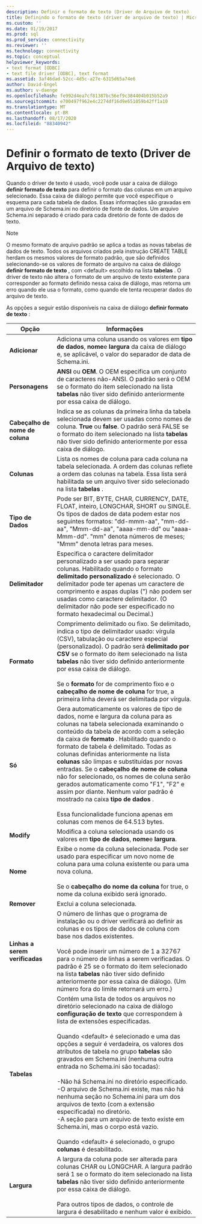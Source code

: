 ```yaml
---
description: Definir o formato de texto (Driver de Arquivo de texto)
title: Definindo o formato de texto (driver de arquivo de texto) | Microsoft Docs
ms.custom: ''
ms.date: 01/19/2017
ms.prod: sql
ms.prod_service: connectivity
ms.reviewer: ''
ms.technology: connectivity
ms.topic: conceptual
helpviewer_keywords:
- text format [ODBC]
- text file driver [ODBC], text format
ms.assetid: 3af46dad-52cc-4d5c-a27e-6315d65a74e6
author: David-Engel
ms.author: v-daenge
ms.openlocfilehash: fe992d4ea7cf81387bc56ef9c384404b015b52a9
ms.sourcegitcommit: e700497f962e4c2274df16d9e651059b42ff1a10
ms.translationtype: MT
ms.contentlocale: pt-BR
ms.lasthandoff: 08/17/2020
ms.locfileid: "88340942"
---
```

# <a name="defining-text-format-text-file-driver"></a>Definir o formato de texto (Driver de Arquivo de texto)
Quando o driver de texto é usado, você pode usar a caixa de diálogo **definir formato de texto** para definir o formato das colunas em um arquivo selecionado. Essa caixa de diálogo permite que você especifique o esquema para cada tabela de dados. Essas informações são gravadas em um arquivo de Schema.ini no diretório de fonte de dados. Um arquivo Schema.ini separado é criado para cada diretório de fonte de dados de texto.  
  
> [!NOTE]  
>  O mesmo formato de arquivo padrão se aplica a todas as novas tabelas de dados de texto. Todos os arquivos criados pela instrução CREATE TABLE herdam os mesmos valores de formato padrão, que são definidos selecionando-se os valores de formato de arquivo na caixa de diálogo **definir formato de texto** , com \<default> escolhido na lista **tabelas** . O driver de texto não altera o formato de um arquivo de texto existente para corresponder ao formato definido nessa caixa de diálogo, mas retorna um erro quando ele usa o formato, como quando ele tenta recuperar dados do arquivo de texto.  
  
 As opções a seguir estão disponíveis na caixa de diálogo **definir formato de texto** :  
  
|Opção|Informações|  
|------------|-----------------|  
|**Adicionar**|Adiciona uma coluna usando os valores em **tipo de dados**, **nome**e **largura** da caixa de diálogo e, se aplicável, o valor do separador de data de Schema.ini.|  
|**Personagens**|**ANSI** ou **OEM**. O OEM especifica um conjunto de caracteres não-ANSI. O padrão será o OEM se o formato do item selecionado na lista **tabelas** não tiver sido definido anteriormente por essa caixa de diálogo.|  
|**Cabeçalho de nome de coluna**|Indica se as colunas da primeira linha da tabela selecionada devem ser usadas como nomes de coluna. **True** ou **false**. O padrão será FALSE se o formato do item selecionado na lista **tabelas** não tiver sido definido anteriormente por essa caixa de diálogo.|  
|**Colunas**|Lista os nomes de coluna para cada coluna na tabela selecionada. A ordem das colunas reflete a ordem das colunas na tabela. Essa lista será habilitada se um arquivo tiver sido selecionado na lista **tabelas** .|  
|**Tipo de Dados**|Pode ser BIT, BYTE, CHAR, CURRENCY, DATE, FLOAT, inteiro, LONGCHAR, SHORT ou SINGLE. Os tipos de dados de data podem estar nos seguintes formatos: "dd-mmm-aa", "mm-dd-aa", "Mmm-dd-aa", "aaaa-mm-dd" ou "aaaa-Mmm-dd". "mm" denota números de meses; "Mmm" denota letras para meses.|  
|**Delimitador**|Especifica o caractere delimitador personalizado a ser usado para separar colunas. Habilitado quando o formato **delimitado personalizado** é selecionado. O delimitador pode ter apenas um caractere de comprimento e aspas duplas (") não podem ser usadas como caractere delimitador. (O delimitador não pode ser especificado no formato hexadecimal ou Decimal.)|  
|**Formato**|Comprimento delimitado ou fixo. Se delimitado, indica o tipo de delimitador usado: vírgula (CSV), tabulação ou caractere especial (personalizado). O padrão será **delimitado por CSV** se o formato do item selecionado na lista **tabelas** não tiver sido definido anteriormente por essa caixa de diálogo.<br /><br /> Se o **formato** for de comprimento fixo e o **cabeçalho de nome de coluna** for true, a primeira linha deverá ser delimitada por vírgula.|  
|**Só**|Gera automaticamente os valores de tipo de dados, nome e largura da coluna para as colunas na tabela selecionada examinando o conteúdo da tabela de acordo com a seleção da caixa de **formato** . Habilitado quando o formato de tabela é delimitado. Todas as colunas definidas anteriormente na lista **colunas** são limpas e substituídas por novas entradas. Se o **cabeçalho de nome de coluna** não for selecionado, os nomes de coluna serão gerados automaticamente como "F1", "F2" e assim por diante. Nenhum valor padrão é mostrado na caixa **tipo de dados** .<br /><br /> Essa funcionalidade funciona apenas em colunas com menos de 64.513 bytes.|  
|**Modify**|Modifica a coluna selecionada usando os valores em **tipo de dados**, **nome**e **largura**.|  
|**Nome**|Exibe o nome da coluna selecionada. Pode ser usado para especificar um novo nome de coluna para uma coluna existente ou para uma nova coluna.<br /><br /> Se o **cabeçalho do nome da coluna** for true, o nome da coluna exibido será ignorado.|  
|**Remover**|Exclui a coluna selecionada.|  
|**Linhas a serem verificadas**|O número de linhas que o programa de instalação ou o driver verificará ao definir as colunas e os tipos de dados de coluna com base nos dados existentes.<br /><br /> Você pode inserir um número de 1 a 32767 para o número de linhas a serem verificadas. O padrão é 25 se o formato do item selecionado na lista **tabelas** não tiver sido definido anteriormente por essa caixa de diálogo. (Um número fora do limite retornará um erro.)|  
|**Tabelas**|Contém uma lista de todos os arquivos no diretório selecionado na caixa de diálogo **configuração de texto** que correspondem à lista de extensões especificadas.<br /><br /> Quando \<default> é selecionado e uma das opções a seguir é verdadeira, os valores dos atributos de tabela no grupo **tabelas** são gravados em Schema.ini (nenhuma outra entrada no Schema.ini são tocadas):<br /><br /> -Não há Schema.ini no diretório especificado.<br />-O arquivo de Schema.ini existe, mas não há nenhuma seção no Schema.ini para um dos arquivos de texto (com a extensão especificada) no diretório.<br />-A seção para um arquivo de texto existe em Schema.ini, mas o corpo está vazio.<br /><br /> Quando \<default> é selecionado, o grupo **colunas** é desabilitado.|  
|**Largura**|A largura da coluna pode ser alterada para colunas CHAR ou LONGCHAR. A largura padrão será 1 se o formato do item selecionado na lista **tabelas** não tiver sido definido anteriormente por essa caixa de diálogo.<br /><br /> Para outros tipos de dados, o controle de largura é desabilitado e nenhum valor é exibido.|

